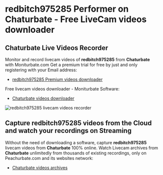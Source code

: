 # redbitch975285 Performer on Chaturbate - Free LiveCam videos downloader

## Chaturbate Live Videos Recorder

Monitor and record livecam videos of **redbitch975285** from **Chaturbate** with Moniturbate.com
Get a premium trial for free by just and only registering with your Email address:
* [redbitch975285 Premium videos downloader](https://moniturbate.com/request-demo-licence-key.html)

Free livecam videos downloader - Moniturbate Software:
* [Chaturbate videos downloader](https://moniturbate.com/moniturbate-download-software.html)

![redbitch975285 livecam videos recorder](https://peachurnet.com/templates/moniturbate-software.png)


## Capture redbitch975285 videos from the Cloud and watch your recordings on Streaming

Without the need of downloading a software, capture **redbitch975285** livecam videos from **Chaturbate** 100% online.
Watch Livecam archives from **Chaturbate** unlimitedly from thousands of existing recordings, only on Peachurbate.com and its websites network:
* [Chaturbate videos archives](https://peachurnet.com/)